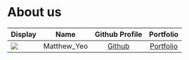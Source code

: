 # About us

Display |    Name     | Github Profile | Portfolio 
--------|:-----------:|:--------------:|:---------:
![](https://via.placeholder.com/100.png?text=Photo) | Matthew_Yeo | [Github](https://github.com/matthewyeo1) | [Portfolio](docs/team/johndoe.md)

